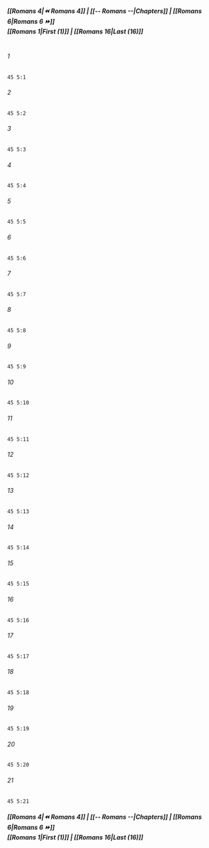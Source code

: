 
##### **[[Romans 4|⏪ Romans 4]] | [[-- Romans --|Chapters]] | [[Romans 6|Romans 6 ⏩]]**<br>**[[Romans 1|First (1)]] | [[Romans 16|Last (16)]]**<br><br>

###### 1
``` verse
45 5:1
```
###### 2
``` verse
45 5:2
```
###### 3
``` verse
45 5:3
```
###### 4
``` verse
45 5:4
```
###### 5
``` verse
45 5:5
```
###### 6
``` verse
45 5:6
```
###### 7
``` verse
45 5:7
```
###### 8
``` verse
45 5:8
```
###### 9
``` verse
45 5:9
```
###### 10
``` verse
45 5:10
```
###### 11
``` verse
45 5:11
```
###### 12
``` verse
45 5:12
```
###### 13
``` verse
45 5:13
```
###### 14
``` verse
45 5:14
```
###### 15
``` verse
45 5:15
```
###### 16
``` verse
45 5:16
```
###### 17
``` verse
45 5:17
```
###### 18
``` verse
45 5:18
```
###### 19
``` verse
45 5:19
```
###### 20
``` verse
45 5:20
```
###### 21
``` verse
45 5:21
```

##### **[[Romans 4|⏪ Romans 4]] | [[-- Romans --|Chapters]] | [[Romans 6|Romans 6 ⏩]]**<br>**[[Romans 1|First (1)]] | [[Romans 16|Last (16)]]**
